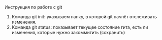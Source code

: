 Инструкция по работе с git

1. Команда git init: указываем папку, в которой
git начнёт отслеживать изменения.
2. Команда git status: показывает текущее состояние гита, есть ли изменения, которые нужно закоммитить (сохранить)

